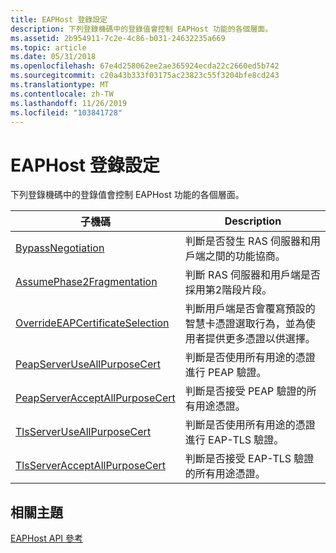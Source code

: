 ```yaml
---
title: EAPHost 登錄設定
description: 下列登錄機碼中的登錄值會控制 EAPHost 功能的各個層面。
ms.assetid: 2b954911-7c2e-4c86-b031-24632235a669
ms.topic: article
ms.date: 05/31/2018
ms.openlocfilehash: 67e4d258062ee2ae365924ecda22c2660ed5b742
ms.sourcegitcommit: c20a43b333f03175ac23823c55f3204bfe8cd243
ms.translationtype: MT
ms.contentlocale: zh-TW
ms.lasthandoff: 11/26/2019
ms.locfileid: "103841728"
---
```

# <a name="eaphost-registry-settings"></a>EAPHost 登錄設定

下列登錄機碼中的登錄值會控制 EAPHost 功能的各個層面。



| 子機碼                                                                 | Description                                                                                                                                                              |
|------------------------------------------------------------------------|--------------------------------------------------------------------------------------------------------------------------------------------------------------------------|
| [BypassNegotiation](bypassnegotiation.md)                             | 判斷是否發生 RAS 伺服器和用戶端之間的功能協商。<br/>                                                                              |
| [AssumePhase2Fragmentation](assumephase2fragmentation.md)             | 判斷 RAS 伺服器和用戶端是否採用第2階段片段。<br/>                                                                                         |
| [OverrideEAPCertificateSelection](overrideeapcertificateselection.md) | 判斷用戶端是否會覆寫預設的智慧卡憑證選取行為，並為使用者提供更多憑證以供選擇。<br/> |
| [PeapServerUseAllPurposeCert](peapserveruseallpurposecert.md)         | 判斷是否使用所有用途的憑證進行 PEAP 驗證。<br/>                                                                                      |
| [PeapServerAcceptAllPurposeCert](peapserveracceptallpurposecert.md)   | 判斷是否接受 PEAP 驗證的所有用途憑證。<br/>                                                                                  |
| [TlsServerUseAllPurposeCert](tlsserveruseallpurposecert.md)           | 判斷是否使用所有用途的憑證進行 EAP-TLS 驗證。<br/>                                                                                   |
| [TlsServerAcceptAllPurposeCert](tlsserveracceptallpurposecert.md)     | 判斷是否接受 EAP-TLS 驗證的所有用途憑證。<br/>                                                                               |



 

## <a name="related-topics"></a>相關主題

<dl> <dt>

[EAPHost API 參考](eaphost-api-reference.md)
</dt> </dl>

 

 





